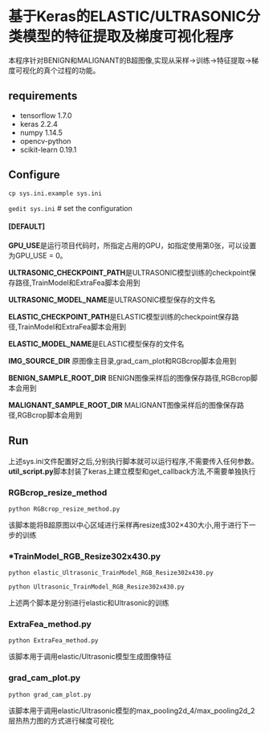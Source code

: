 # 基于Keras的ELASTIC/ULTRASONIC分类模型的特征提取及梯度可视化程序
本程序针对BENIGN和MALIGNANT的B超图像,实现从采样→训练→特征提取→梯度可视化的真个过程的功能。


##  requirements

- tensorflow		1.7.0
- keras		2.2.4
- numpy		1.14.5
- opencv-python 
- scikit-learn 0.19.1

## Configure

```cp sys.ini.example sys.ini```

```gedit sys.ini```  # set the configuration

#### [DEFAULT]


**GPU_USE**是运行项目代码时，所指定占用的GPU，如指定使用第0张，可以设置为GPU_USE = 0。

**ULTRASONIC_CHECKPOINT_PATH**是ULTRASONIC模型训练的checkpoint保存路径,TrainModel和ExtraFea脚本会用到

**ULTRASONIC_MODEL_NAME**是ULTRASONIC模型保存的文件名

**ELASTIC_CHECKPOINT_PATH**是ELASTIC模型训练的checkpoint保存路径,TrainModel和ExtraFea脚本会用到

**ELASTIC_MODEL_NAME**是ELASTIC模型保存的文件名

**IMG_SOURCE_DIR** 原图像主目录,grad_cam_plot和RGBcrop脚本会用到

**BENIGN_SAMPLE_ROOT_DIR** BENIGN图像采样后的图像保存路径,RGBcrop脚本会用到

**MALIGNANT_SAMPLE_ROOT_DIR** MALIGNANT图像采样后的图像保存路径,RGBcrop脚本会用到

## Run
上述sys.ini文件配置好之后,分别执行脚本就可以运行程序,不需要传入任何参数。**util_script.py**脚本封装了keras上建立模型和get_callback方法,不需要单独执行
### RGBcrop_resize_method
```
python RGBcrop_resize_method.py
```

该脚本能将B超原图以中心区域进行采样再resize成302×430大小,用于进行下一步的训练

### *TrainModel_RGB_Resize302x430.py
```
python elastic_Ultrasonic_TrainModel_RGB_Resize302x430.py

python Ultrasonic_TrainModel_RGB_Resize302x430.py

```

上述两个脚本是分别进行elastic和Ultrasonic的训练

### ExtraFea_method.py
```
python ExtraFea_method.py

```

该脚本用于调用elastic/Ultrasonic模型生成图像特征

### grad_cam_plot.py
```
python grad_cam_plot.py

```
该脚本用于调用elastic/Ultrasonic模型的max_pooling2d_4/max_pooling2d_2层热热力图的方式进行梯度可视化
